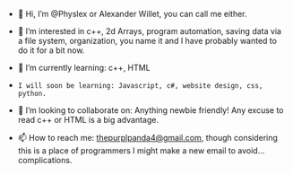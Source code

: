 - 👋 Hi, I’m @Physlex or Alexander Willet, you can call me either.

- 👀 I’m interested in c++, 2d Arrays, program automation, saving data via a file system, organization, you name it and I have probably wanted to do it for a bit now.

- 🌱 I’m currently learning: c++, HTML
-     I will soon be learning: Javascript, c#, website design, css, python.
     
- 💞️ I’m looking to collaborate on: Anything newbie friendly! Any excuse to read c++ or HTML is a big advantage.

- 📫 How to reach me: thepurplpanda4@gmail.com, though considering this is a place of programmers I might make a new email to avoid... complications.

<!---
Physlex/Physlex is a ✨ special ✨ repository because its `README.md` (this file) appears on your GitHub profile.
You can click the Preview link to take a look at your changes.
--->
